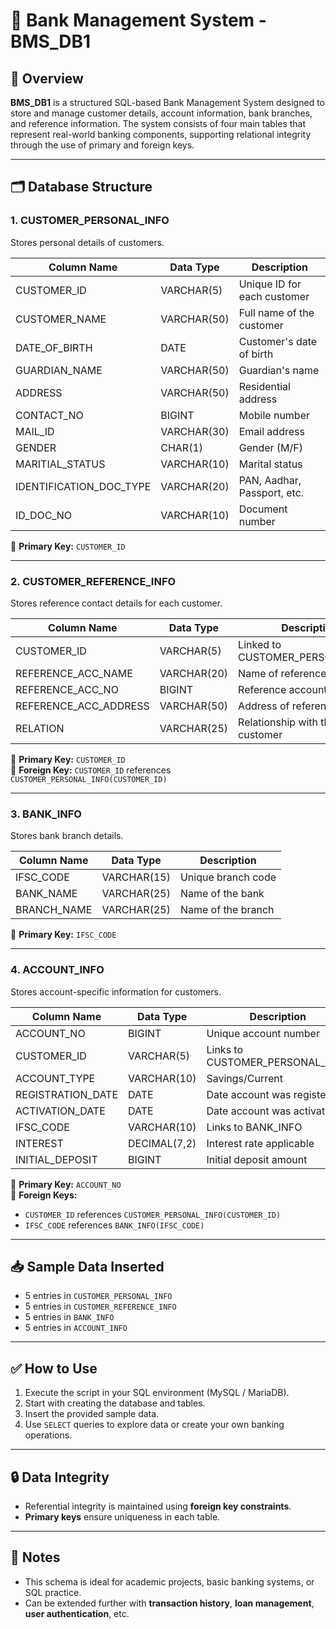 # 🏦 Bank Management System - BMS_DB1

## 📘 Overview

**BMS_DB1** is a structured SQL-based Bank Management System designed to store and manage customer details, account information, bank branches, and reference information. The system consists of four main tables that represent real-world banking components, supporting relational integrity through the use of primary and foreign keys.

---

## 🗂️ Database Structure

### 1. **CUSTOMER_PERSONAL_INFO**
Stores personal details of customers.

| Column Name              | Data Type     | Description                     |
|--------------------------|---------------|---------------------------------|
| CUSTOMER_ID              | VARCHAR(5)    | Unique ID for each customer     |
| CUSTOMER_NAME            | VARCHAR(50)   | Full name of the customer       |
| DATE_OF_BIRTH            | DATE          | Customer's date of birth        |
| GUARDIAN_NAME            | VARCHAR(50)   | Guardian's name                 |
| ADDRESS                  | VARCHAR(50)   | Residential address             |
| CONTACT_NO               | BIGINT        | Mobile number                   |
| MAIL_ID                  | VARCHAR(30)   | Email address                   |
| GENDER                   | CHAR(1)       | Gender (M/F)                    |
| MARITIAL_STATUS          | VARCHAR(10)   | Marital status                  |
| IDENTIFICATION_DOC_TYPE  | VARCHAR(20)   | PAN, Aadhar, Passport, etc.     |
| ID_DOC_NO                | VARCHAR(10)   | Document number                 |

🔑 **Primary Key:** `CUSTOMER_ID`

---

### 2. **CUSTOMER_REFERENCE_INFO**
Stores reference contact details for each customer.

| Column Name           | Data Type     | Description                         |
|-----------------------|---------------|-------------------------------------|
| CUSTOMER_ID           | VARCHAR(5)    | Linked to CUSTOMER_PERSONAL_INFO    |
| REFERENCE_ACC_NAME    | VARCHAR(20)   | Name of reference person            |
| REFERENCE_ACC_NO      | BIGINT        | Reference account number            |
| REFERENCE_ACC_ADDRESS | VARCHAR(50)   | Address of reference person         |
| RELATION              | VARCHAR(25)   | Relationship with the customer      |

🔑 **Primary Key:** `CUSTOMER_ID`  
🔗 **Foreign Key:** `CUSTOMER_ID` references `CUSTOMER_PERSONAL_INFO(CUSTOMER_ID)`

---

### 3. **BANK_INFO**
Stores bank branch details.

| Column Name  | Data Type    | Description            |
|--------------|--------------|------------------------|
| IFSC_CODE    | VARCHAR(15)  | Unique branch code     |
| BANK_NAME    | VARCHAR(25)  | Name of the bank       |
| BRANCH_NAME  | VARCHAR(25)  | Name of the branch     |

🔑 **Primary Key:** `IFSC_CODE`

---

### 4. **ACCOUNT_INFO**
Stores account-specific information for customers.

| Column Name       | Data Type     | Description                          |
|-------------------|---------------|--------------------------------------|
| ACCOUNT_NO        | BIGINT        | Unique account number                |
| CUSTOMER_ID       | VARCHAR(5)    | Links to CUSTOMER_PERSONAL_INFO      |
| ACCOUNT_TYPE      | VARCHAR(10)   | Savings/Current                      |
| REGISTRATION_DATE | DATE          | Date account was registered          |
| ACTIVATION_DATE   | DATE          | Date account was activated           |
| IFSC_CODE         | VARCHAR(10)   | Links to BANK_INFO                   |
| INTEREST          | DECIMAL(7,2)  | Interest rate applicable             |
| INITIAL_DEPOSIT   | BIGINT        | Initial deposit amount               |

🔑 **Primary Key:** `ACCOUNT_NO`  
🔗 **Foreign Keys:**  
- `CUSTOMER_ID` references `CUSTOMER_PERSONAL_INFO(CUSTOMER_ID)`  
- `IFSC_CODE` references `BANK_INFO(IFSC_CODE)`

---

## 📥 Sample Data Inserted

- 5 entries in `CUSTOMER_PERSONAL_INFO`
- 5 entries in `CUSTOMER_REFERENCE_INFO`
- 5 entries in `BANK_INFO`
- 5 entries in `ACCOUNT_INFO`

---

## ✅ How to Use

1. Execute the script in your SQL environment (MySQL / MariaDB).
2. Start with creating the database and tables.
3. Insert the provided sample data.
4. Use `SELECT` queries to explore data or create your own banking operations.

---

## 🔒 Data Integrity

- Referential integrity is maintained using **foreign key constraints**.
- **Primary keys** ensure uniqueness in each table.

---

## 📌 Notes

- This schema is ideal for academic projects, basic banking systems, or SQL practice.
- Can be extended further with **transaction history**, **loan management**, **user authentication**, etc.

